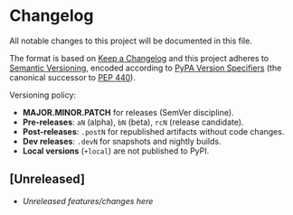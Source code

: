 # Changelog

All notable changes to this project will be documented in this file.

The format is based on [Keep a Changelog](https://keepachangelog.com/) and this project adheres to 
[Semantic Versioning](https://semver.org/), encoded according to 
[PyPA Version Specifiers](https://packaging.python.org/specifications/version-specifiers/) 
(the canonical successor to [PEP 440](https://peps.python.org/pep-0440/)).

Versioning policy:
- **MAJOR.MINOR.PATCH** for releases (SemVer discipline).
- **Pre-releases**: `aN` (alpha), `bN` (beta), `rcN` (release candidate).
- **Post-releases**: `.postN` for republished artifacts without code changes.
- **Dev releases**: `.devN` for snapshots and nightly builds.
- **Local versions** (`+local`) are not published to PyPI.

## [Unreleased]

- _Unreleased features/changes here_



